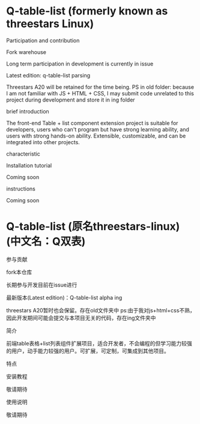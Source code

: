 
# Q-table-list (formerly known as threestars Linux)

Participation and contribution

Fork warehouse

Long term participation in development is currently in issue

Latest edition: q-table-list parsing

Threestars A20 will be retained for the time being. PS in old folder: because I am not familiar with JS + HTML + CSS, I may submit code unrelated to this project during development and store it in ing folder

brief introduction

The front-end Table + list component extension project is suitable for developers, users who can't program but have strong learning ability, and users with strong hands-on ability. Extensible, customizable, and can be integrated into other projects.

characteristic

Installation tutorial

Coming soon

instructions

Coming soon

# Q-table-list (原名threestars-linux) (中文名：Q双表)

参与贡献

fork本仓库

长期参与开发目前在issue进行

最新版本(Latest edition)：Q-table-list alpha ing

threestars A20暂时也会保留。存在old文件夹中 ps:由于我对js+html+css不熟，因此开发期间可能会提交与本项目无关的代码，存在ing文件夹中

简介

前端table表格+list列表组件扩展项目，适合开发者，不会编程的但学习能力较强的用户，动手能力较强的用户。可扩展，可定制，可集成到其他项目。

特点

安装教程

敬请期待

使用说明

敬请期待
